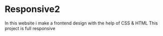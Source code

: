 # Responsive2
In this website i make a frontend design with the help of CSS & HTML
This project is full responsive
